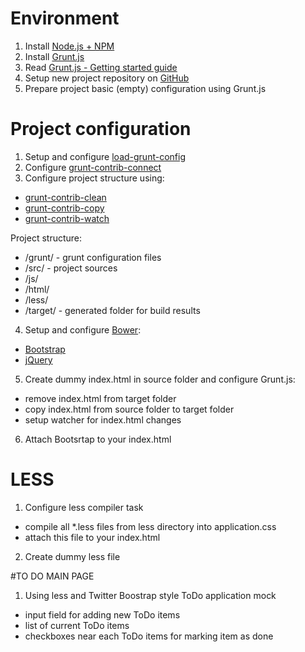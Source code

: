 # Environment
1. Install [Node.js + NPM](https://nodejs.org/)
2. Install [Grunt.js](http://gruntjs.com/)
3. Read [Grunt.js - Getting started guide](http://gruntjs.com/getting-started)
4. Setup new project repository on [GitHub](https://github.com/)
5. Prepare project basic (empty) configuration using Grunt.js

# Project configuration
1. Setup and configure [load-grunt-config](https://github.com/firstandthird/load-grunt-config)
2. Configure [grunt-contrib-connect](https://github.com/gruntjs/grunt-contrib-connect)
3. Configure project structure using:
 - [grunt-contrib-clean](https://github.com/gruntjs/grunt-contrib-clean)
 - [grunt-contrib-copy](https://github.com/gruntjs/grunt-contrib-copy)
 - [grunt-contrib-watch](https://github.com/gruntjs/grunt-contrib-watch)
 
 Project structure:
 - /grunt/ - grunt configuration files
 - /src/ - project sources
  - /js/
  - /html/
  - /less/
 - /target/ - generated folder for build results
4. Setup and configure [Bower](http://bower.io/):
 - [Bootstrap](http://getbootstrap.com/)
 - [jQuery](https://jquery.com/)
5. Create dummy index.html in source folder and configure Grunt.js:
 - remove index.html from target folder
 - copy index.html from source folder to target folder
 - setup watcher for index.html changes
6. Attach Bootsrtap to your index.html

# LESS
1. Configure less compiler task
 - compile all *.less files from less directory into application.css
 - attach this file to your index.html
2. Create dummy less file

#TO DO MAIN PAGE
1. Using less and Twitter Boostrap style ToDo application mock
 - input field for adding new ToDo items
 - list of current ToDo items
 - checkboxes near each ToDo items for marking item as done
